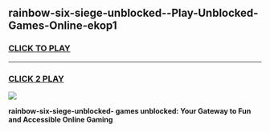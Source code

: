 
## rainbow-six-siege-unblocked--Play-Unblocked-Games-Online-ekop1
<h3>
<a href="https://premium76.site?title=rainbow-six-siege-unblocked-&ref=25A">CLICK TO PLAY</a></h3>
<hr>

<h3>
<a href="https://premium76.site?title=rainbow-six-siege-unblocked-&ref=25A">CLICK 2 PLAY</a>
  
</h3>

<a href="https://premium76.site?title=rainbow-six-siege-unblocked-&ref=25A"><img src="https://clearcache.store/games.png"></a>


**rainbow-six-siege-unblocked- games unblocked: Your Gateway to Fun and Accessible Online Gaming**
